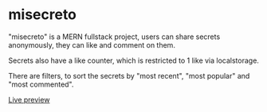 # misecreto

"misecreto" is a MERN fullstack project, users can share secrets anonymously, they can like and comment on them.

Secrets also have a like counter, which is restricted to 1 like via localstorage.

There are filters, to sort the secrets by "most recent", "most popular" and "most commented".

[Live preview](#)